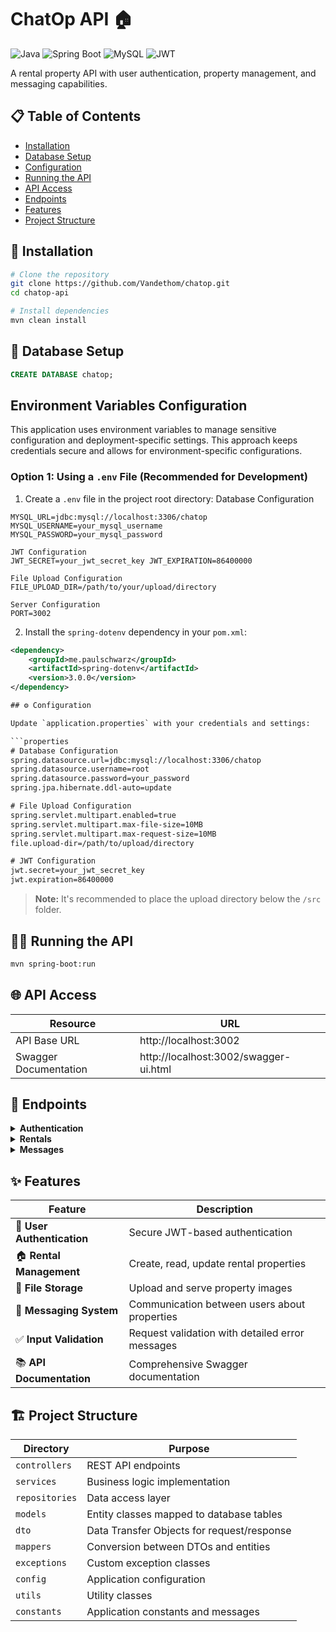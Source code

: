 # ChatOp API 🏠

![Java](https://img.shields.io/badge/Java-ED8B00?style=for-the-badge&logo=java&logoColor=white)
![Spring Boot](https://img.shields.io/badge/Spring_Boot-6DB33F?style=for-the-badge&logo=spring&logoColor=white)
![MySQL](https://img.shields.io/badge/MySQL-4479A1?style=for-the-badge&logo=mysql&logoColor=white)
![JWT](https://img.shields.io/badge/JWT-000000?style=for-the-badge&logo=json-web-tokens&logoColor=white)

A rental property API with user authentication, property management, and messaging capabilities.

## 📋 Table of Contents

- [Installation](#installation)
- [Database Setup](#database-setup)
- [Configuration](#configuration)
- [Running the API](#running-the-api)
- [API Access](#api-access)
- [Endpoints](#endpoints)
- [Features](#features)
- [Project Structure](#project-structure)

## 🚀 Installation

```bash
# Clone the repository
git clone https://github.com/Vandethom/chatop.git
cd chatop-api

# Install dependencies
mvn clean install
```

## 💾 Database Setup

```sql
CREATE DATABASE chatop;
```
## Environment Variables Configuration

This application uses environment variables to manage sensitive configuration and deployment-specific settings. This approach keeps credentials secure and allows for environment-specific configurations.

### Option 1: Using a `.env` File (Recommended for Development)

1. Create a `.env` file in the project root directory:
Database Configuration
```
MYSQL_URL=jdbc:mysql://localhost:3306/chatop 
MYSQL_USERNAME=your_mysql_username 
MYSQL_PASSWORD=your_mysql_password

JWT Configuration
JWT_SECRET=your_jwt_secret_key JWT_EXPIRATION=86400000

File Upload Configuration
FILE_UPLOAD_DIR=/path/to/your/upload/directory

Server Configuration
PORT=3002
```

2. Install the `spring-dotenv` dependency in your `pom.xml`:
```xml
<dependency>
    <groupId>me.paulschwarz</groupId>
    <artifactId>spring-dotenv</artifactId>
    <version>3.0.0</version>
</dependency>

## ⚙️ Configuration

Update `application.properties` with your credentials and settings:

```properties
# Database Configuration
spring.datasource.url=jdbc:mysql://localhost:3306/chatop
spring.datasource.username=root
spring.datasource.password=your_password
spring.jpa.hibernate.ddl-auto=update

# File Upload Configuration
spring.servlet.multipart.enabled=true
spring.servlet.multipart.max-file-size=10MB
spring.servlet.multipart.max-request-size=10MB
file.upload-dir=/path/to/upload/directory

# JWT Configuration
jwt.secret=your_jwt_secret_key
jwt.expiration=86400000
```

> **Note:** It's recommended to place the upload directory below the `/src` folder.

## 🏃‍♂️ Running the API

```bash
mvn spring-boot:run
```

## 🌐 API Access

| Resource | URL |
|----------|-----|
| API Base URL | http://localhost:3002 |
| Swagger Documentation | http://localhost:3002/swagger-ui.html |

## 🔌 Endpoints

<details>
<summary><b>Authentication</b></summary>

| Method | Endpoint | Description |
|--------|----------|-------------|
| POST | `/api/auth/register` | Register a new user |
| POST | `/api/auth/login` | Login and get JWT token |
| GET | `/api/auth/me` | Get current user profile |
</details>

<details>
<summary><b>Rentals</b></summary>

| Method | Endpoint | Description |
|--------|----------|-------------|
| GET | `/api/rentals` | Get all rentals |
| GET | `/api/rentals/{id}` | Get a specific rental |
| POST | `/api/rentals` | Create a new rental (multipart/form-data) |
| PUT | `/api/rentals/{id}` | Update a rental |
</details>

<details>
<summary><b>Messages</b></summary>

| Method | Endpoint | Description |
|--------|----------|-------------|
| POST | `/api/messages` | Send a message about a rental |
</details>

## ✨ Features

| Feature | Description |
|---------|-------------|
| 🔐 **User Authentication** | Secure JWT-based authentication |
| 🏠 **Rental Management** | Create, read, update rental properties |
| 📁 **File Storage** | Upload and serve property images |
| 💬 **Messaging System** | Communication between users about properties |
| ✅ **Input Validation** | Request validation with detailed error messages |
| 📚 **API Documentation** | Comprehensive Swagger documentation |

## 🏗️ Project Structure

| Directory | Purpose |
|-----------|---------|
| `controllers` | REST API endpoints |
| `services` | Business logic implementation |
| `repositories` | Data access layer |
| `models` | Entity classes mapped to database tables |
| `dto` | Data Transfer Objects for request/response |
| `mappers` | Conversion between DTOs and entities |
| `exceptions` | Custom exception classes |
| `config` | Application configuration |
| `utils` | Utility classes |
| `constants` | Application constants and messages |